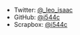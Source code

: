 - Twitter: [@_leo_isaac](https://twitter.com/_leo_isaac)
- GitHub: [@i544c](https://github.com/i544c)
- Scrapbox: [@i544c](https://scrapbox.io/i544c)
